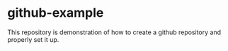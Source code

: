 # github-example
This repository is demonstration of how to create a github repository and properly set it up.
